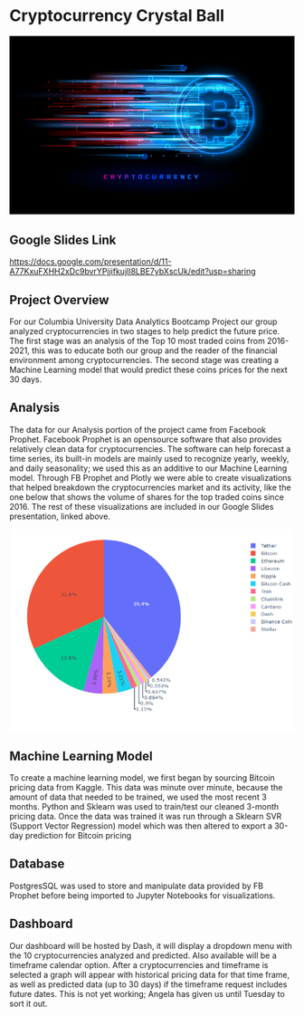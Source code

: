 # Cryptocurrency Crystal Ball
![logo](https://github.com/charlieburd/crypto_crystal_ball/blob/emmanuel_branch/Resources/images/Header.jpg?raw=true)

## Google Slides Link
https://docs.google.com/presentation/d/11-A77KxuFXHH2xDc9bvrYPjjifkujIl8LBE7ybXscUk/edit?usp=sharing

## Project Overview
For our Columbia University Data Analytics Bootcamp Project our group analyzed cryptocurrencies in two stages to help predict the future price. The first stage was an analysis of the Top 10 most traded coins from 2016-2021, this was to educate both our group and the reader of the financial environment among cryptocurrencies. The second stage was creating a Machine Learning model that would predict these coins prices for the next 30 days.

## Analysis
The data for our Analysis portion of the project came from Facebook Prophet. Facebook Prophet is an opensource software that also provides relatively clean data for cryptocurrencies. The software can help forecast a time series, its built-in models are mainly used to recognize yearly, weekly, and daily seasonality; we used this as an additive to our Machine Learning model. Through FB Prophet and Plotly we were able to create visualizations that helped breakdown the cryptocurrencies market and its activity, like the one below that shows the volume of shares for the top traded coins since 2016. The rest of these visualizations are included in our Google Slides presentation, linked above.

![d1](https://github.com/charlieburd/crypto_crystal_ball/blob/main/Resources/images/coin_volume_breakdown.png)

## Machine Learning Model
To create a machine learning model, we first began by sourcing Bitcoin pricing data from Kaggle. This data was minute over minute, because the amount of data that needed to be trained, we used the most recent 3 months. Python and Sklearn was used to train/test our cleaned 3-month pricing data. Once the data was trained it was run through a Sklearn SVR (Support Vector Regression) model which was then altered to export a 30-day prediction for Bitcoin pricing

## Database
PostgresSQL was used to store and manipulate data provided by FB Prophet before being imported to Jupyter Notebooks for visualizations.

## Dashboard
Our dashboard will be hosted by Dash, it will display a dropdown menu with the 10 cryptocurrencies analyzed and predicted. Also available will be a timeframe calendar option. After a cryptocurrencies and timeframe is selected a graph will appear with historical pricing data for that time frame, as well as predicted data (up to 30 days) if the timeframe request includes future dates. This is not yet working; Angela has given us until Tuesday to sort it out.
